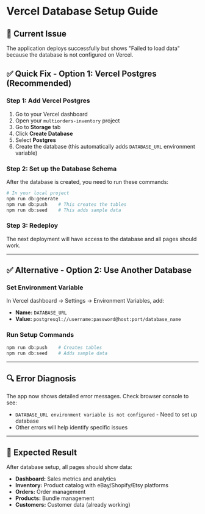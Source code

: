 # Vercel Database Setup Guide

## 🚨 Current Issue
The application deploys successfully but shows "Failed to load data" because the database is not configured on Vercel.

## ✅ Quick Fix - Option 1: Vercel Postgres (Recommended)

### Step 1: Add Vercel Postgres
1. Go to your Vercel dashboard
2. Open your `multiorders-inventory` project
3. Go to **Storage** tab
4. Click **Create Database** 
5. Select **Postgres**
6. Create the database (this automatically adds `DATABASE_URL` environment variable)

### Step 2: Set up the Database Schema
After the database is created, you need to run these commands:

```bash
# In your local project
npm run db:generate
npm run db:push    # This creates the tables
npm run db:seed    # This adds sample data
```

### Step 3: Redeploy
The next deployment will have access to the database and all pages should work.

---

## ✅ Alternative - Option 2: Use Another Database

### Set Environment Variable
In Vercel dashboard → Settings → Environment Variables, add:
- **Name:** `DATABASE_URL`
- **Value:** `postgresql://username:password@host:port/database_name`

### Run Setup Commands
```bash
npm run db:push    # Creates tables
npm run db:seed    # Adds sample data
```

---

## 🔍 Error Diagnosis

The app now shows detailed error messages. Check browser console to see:
- `DATABASE_URL environment variable is not configured` - Need to set up database
- Other errors will help identify specific issues

---

## 🎯 Expected Result

After database setup, all pages should show data:
- **Dashboard:** Sales metrics and analytics
- **Inventory:** Product catalog with eBay/Shopify/Etsy platforms
- **Orders:** Order management
- **Products:** Bundle management
- **Customers:** Customer data (already working)